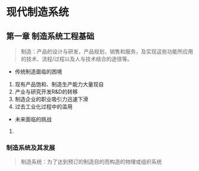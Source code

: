 # 现代制造系统

## 第一章   制造系统工程基础

> 制造：产品的设计与研发，产品规划，销售和服务，及实现这些功能所应用的技术、流程/过程以及人与技术结合的途径等。

- 传统制造面临的困境

1. 现有产品饱和、制造生产能力大量现自
2. 产业与研究开发R&D的转移
3. 制造企业的职业吸引力迅速下滑
4. 过去工业化过程中的滥用

- 未来面临的挑战

1. 

### 制造系统及其发展

> 制造系统：为了达到预订的制造目的而构造的物理或组织系统
